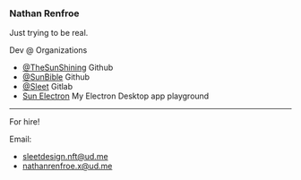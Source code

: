 ### Nathan Renfroe

Just trying to be real.

Dev @ Organizations
- [@TheSunShining](https://github.com/the-sunshining) Github
- [@SunBible](https://github.com/SunBible-dev) Github
- [@Sleet](https://gitlab.com/sleet-dev) Gitlab
- [Sun Electron](https://github.com/sun-electron) My Electron Desktop app playground

---

For hire!


Email:
- sleetdesign.nft@ud.me
- nathanrenfroe.x@ud.me
